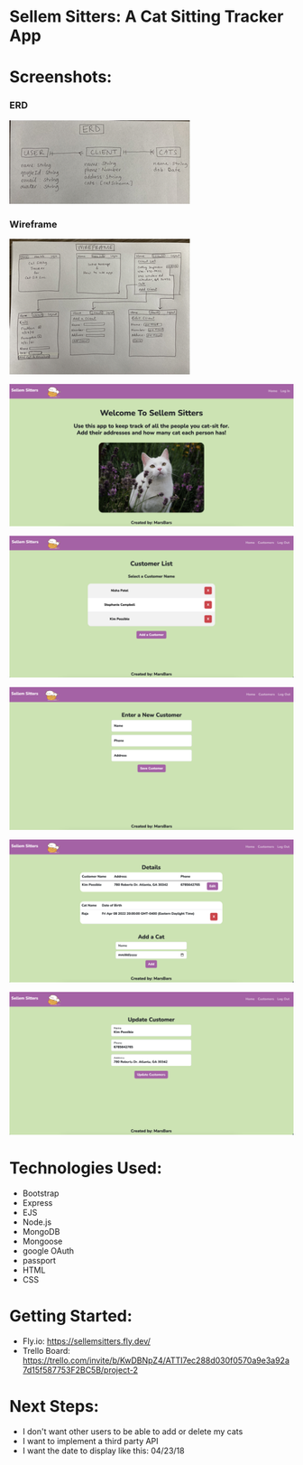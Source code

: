 # Sellem Sitters: A Cat Sitting Tracker App
# Screenshots:
### ERD
![erd](/./images/erd.png)
### Wireframe 
![wireframe](/./images/wireframe.png)

![home-page](/./images/home-page.png)

![customer-list](/./images/customer-list.png)

![create-new-customer](/./images/create-new-customer.png)

![customer-details-and-add-cat](/./images/customer-details-and-add-cat.png)

![update-customer](/./images/update-customer.png)

# Technologies Used: 
- Bootstrap
- Express
- EJS
- Node.js
- MongoDB
- Mongoose
- google OAuth
- passport
- HTML
- CSS
# Getting Started:
- Fly.io: https://sellemsitters.fly.dev/
- Trello Board: https://trello.com/invite/b/KwDBNpZ4/ATTI7ec288d030f0570a9e3a92a7d15f587753F2BC5B/project-2
# Next Steps:
- I don't want other users to be able to add or delete my cats
- I want to implement a third party API
- I want the date to display like this: 04/23/18



